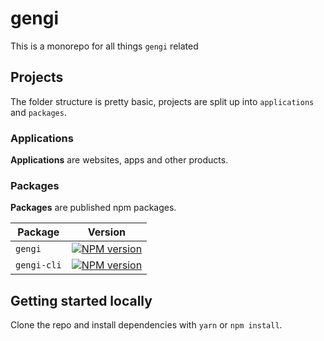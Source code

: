 # gengi

This is a monorepo for all things `gengi` related


## Projects

The folder structure is pretty basic, projects are split up into `applications` and `packages`.

### Applications
**Applications** are websites, apps and other products.

### Packages
**Packages** are published npm packages.

| Package     | Version |
|-------------|-------------------|
| `gengi`     | [![NPM version](https://img.shields.io/npm/v/gengi.svg?style=flat-square)](https://www.npmjs.com/package/gengi) |
| `gengi-cli` | [![NPM version](https://img.shields.io/npm/v/gengi-cli.svg?style=flat-square)](https://www.npmjs.com/package/gengi-cli) |


## Getting started locally

Clone the repo and install dependencies with `yarn` or `npm install`.
